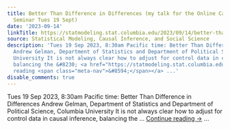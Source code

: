 ```yaml
---
title: Better Than Difference in Differences (my talk for the Online Causal Inference
  Seminar Tues 19 Sept)
date: '2023-09-14'
linkTitle: https://statmodeling.stat.columbia.edu/2023/09/14/better-than-difference-in-differences-my-talk-for-the-online-causal-inference-seminar-tues-19-sept/
source: Statistical Modeling, Causal Inference, and Social Science
description: 'Tues 19 Sep 2023, 8:30am Pacific time: Better Than Difference in Differences
  Andrew Gelman, Department of Statistics and Department of Political Science, Columbia
  University It is not always clear how to adjust for control data in causal inference,
  balancing the &#8230; <a href="https://statmodeling.stat.columbia.edu/2023/09/14/better-than-difference-in-differences-my-talk-for-the-online-causal-inference-seminar-tues-19-sept/">Continue
  reading <span class="meta-nav">&#8594;</span></a> ...'
disable_comments: true
---
```

Tues 19 Sep 2023, 8:30am Pacific time: Better Than Difference in Differences Andrew Gelman, Department of Statistics and Department of Political Science, Columbia University It is not always clear how to adjust for control data in causal inference, balancing the &#8230; <a href="https://statmodeling.stat.columbia.edu/2023/09/14/better-than-difference-in-differences-my-talk-for-the-online-causal-inference-seminar-tues-19-sept/">Continue reading <span class="meta-nav">&#8594;</span></a> ...